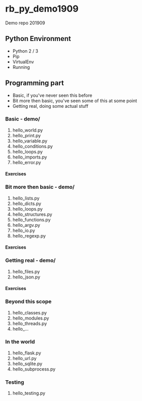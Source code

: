 # rb_py_demo1909
Demo repo 201909

##  Python Environment
* Python 2 / 3
* Pip
* VirtualEnv
* Running

## Programming part
* Basic, if you've never seen this before
* Bit more then basic, you've seen some of this at some point
* Getting real, doing some actual stuff


### Basic - demo/
1. hello_world.py
2. hello_print.py
3. hello_variable.py
4. hello_conditions.py
5. hello_loops.py
6. hello_imports.py
7. hello_error.py

#### Exercises

### Bit more then basic - demo/
1. hello_lists.py
2. hello_dicts.py
3. hello_loops.py
4. hello_structures.py
5. hello_functions.py
6. hello_argv.py
7. hello_io.py
8. hello_regexp.py

#### Exercises

### Getting real - demo/
1. hello_files.py
2. hello_json.py

#### Exercises

### Beyond this scope
1. hello_classes.py
2. hello_modules.py
3. hello_threads.py
4. hello_...

### In the world
1. hello_flask.py
2. hello_url.py
3. hello_sqlite.py
4. hello_subprocess.py
### Testing
1. hello_testing.py
